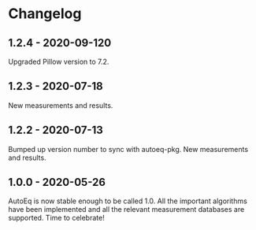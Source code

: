 # Changelog

## 1.2.4 - 2020-09-120
Upgraded Pillow version to 7.2.

## 1.2.3 - 2020-07-18
New measurements and results.

## 1.2.2 - 2020-07-13
Bumped up version number to sync with autoeq-pkg. New measurements and results.

## 1.0.0 - 2020-05-26
AutoEq is now stable enough to be called 1.0. All the important algorithms have been implemented and all the relevant
measurement databases are supported. Time to celebrate!
